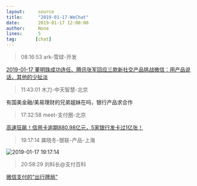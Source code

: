 ```yaml
---
layout:     source 
title:      "2019-01-17-WeChat"
date:       2019-01-17 12:00:00
author:     None
lines:      5 
tag:       [chat]
---
```

> 08:16:53  ark-雪球-开发  
   
[2019-01-17 董明珠成功连任、腾讯张军回应三款新社交产品挑战微信：用产品说话，其他的少扯淡
](http://mp.weixin.qq.com/s?__biz=MzU4Mzc5NTAzNQ==&amp;amp;amp;mid=2247483820&amp;amp;amp;idx=1&amp;amp;amp;sn=a2dc2c8847ce14b6bed14cab10c3e863&amp;amp;amp;chksm=fda2e998cad5608eaad6977cfae54c8cb0bd36e27d39d9ccea9d9d82dd1b27529146bd0499be&amp;amp;amp;mpshare=1&amp;amp;amp;scene=1&amp;amp;amp;srcid=01176W3StvvrxoYLoG72qHVv#rd)  
   
> 11:43:01  木刀-中天智慧-北京  
   
有国美金融/美易理财的兄弟姐妹在吗，银行产品求合作  
   
> 17:32:58  meet-支付圈-北京  
   
[高速狂飙！信用卡逾期880.98亿元，5家银行发卡过1亿张！
](http://mp.weixin.qq.com/s?__biz=MjM5ODMxNzY0MA==&amp;amp;amp;mid=2650927930&amp;amp;amp;idx=1&amp;amp;amp;sn=d6636005eb339aaec843b5631d4f4c4a&amp;amp;amp;chksm=bd39c81d8a4e410bd6dd6951b3423bfe3c4517374f71e5e004f3e82ff84d8af73bb866123698&amp;amp;amp;mpshare=1&amp;amp;amp;scene=1&amp;amp;amp;srcid=0117Kf6c319Smik0aarVcnpr#rd)  
   
> 19:17:14  龚晓冬-银联-产品-上海  
   
![2019-01-17 19:17:14](http://static.cocolian.cn/img/20190117_191714.png) 
   
> 20:58:29  刘科长@支付百科  
   
[微信支付的“出行牌局”
](http://mp.weixin.qq.com/s?__biz=MjM5MTQ0ODgyMA==&amp;amp;amp;mid=2650646152&amp;amp;amp;idx=1&amp;amp;amp;sn=3a39ee6f504781c057976a874e4061b3&amp;amp;amp;chksm=bebc6d1389cbe4051aa12cc3b8719fcae1be8a991c8c8b1cb14580ab297d37f351b5bc05685c&amp;amp;amp;mpshare=1&amp;amp;amp;scene=1&amp;amp;amp;srcid=0117zfJWhowFroOab9agDSqU#rd)  
   
